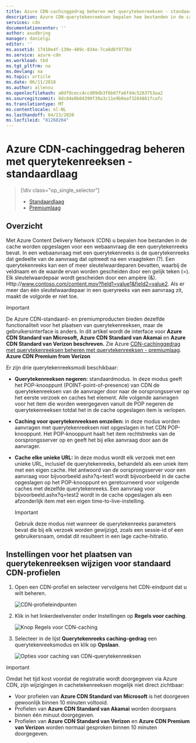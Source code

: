 ```yaml
---
title: Azure CDN-cachinggedrag beheren met querytekenreeksen - standaardlaag
description: Azure CDN-querytekenreeksen bepalen hoe bestanden in de cache worden opgeslagen wanneer een webaanvraag een querytekenreeks bevat. In dit artikel worden querytekenreeksen beschreven in Azure CDN-standaardproducten.
services: cdn
documentationcenter: ''
author: asudbring
manager: danielgi
editor: ''
ms.assetid: 17410e4f-130e-489c-834e-7ca6d6f9778d
ms.service: azure-cdn
ms.workload: tbd
ms.tgt_pltfrm: na
ms.devlang: na
ms.topic: article
ms.date: 06/11/2018
ms.author: allensu
ms.openlocfilehash: a0df9cecc4ccd09db3f6b07fa6fd4c5283753aa2
ms.sourcegitcommit: 8dc84e8b04390f39a3c11e9b0eaf3264861fcafc
ms.translationtype: MT
ms.contentlocale: nl-NL
ms.lasthandoff: 04/13/2020
ms.locfileid: "81260204"
---
```

# <a name="control-azure-cdn-caching-behavior-with-query-strings---standard-tier"></a>Azure CDN-cachinggedrag beheren met querytekenreeksen - standaardlaag
> [!div class="op_single_selector"]
> * [Standaardlaag](cdn-query-string.md)
> * [Premiumlaag](cdn-query-string-premium.md)
> 

## <a name="overview"></a>Overzicht
Met Azure Content Delivery Network (CDN) u bepalen hoe bestanden in de cache worden opgeslagen voor een webaanvraag die een querytekenreeks bevat. In een webaanvraag met een querytekenreeks is de querytekenreeks dat gedeelte van de aanvraag dat optreedt na een vraagteken (?). Een querytekenreeks kan een of meer sleutelwaardeparen bevatten, waarbij de veldnaam en de waarde ervan worden gescheiden door een gelijk teken (=). Elk sleutelwaardepaar wordt gescheiden door een ampère (&). Http:\//www.contoso.com/content.mov?field1=value1&field2=value2. Als er meer dan één sleutelwaardepaar in een queryreeks van een aanvraag zit, maakt de volgorde er niet toe. 

> [!IMPORTANT]
> De Azure CDN-standaard- en premiumproducten bieden dezelfde functionaliteit voor het plaatsen van querytekenreeksen, maar de gebruikersinterface is anders. In dit artikel wordt de interface voor **Azure CDN Standard van Microsoft,** **Azure CDN Standard van Akamai** en **Azure CDN Standard van Verizon beschreven.** Zie Azure [CDN-cachinggedrag met querytekenreeksen beheren met querytekenreeksen - premiumlaag](cdn-query-string-premium.md). **Azure CDN Premium from Verizon**

Er zijn drie querytekenreeksmodi beschikbaar:

- **Querytekenreeksen negeren:** standaardmodus. In deze modus geeft het POP-knooppunt (POINT-point-of-presence) van CDN de querytekenreeksen van de aanvrager door naar de oorsprongsserver op het eerste verzoek en caches het element. Alle volgende aanvragen voor het item die worden weergegeven vanuit de POP negeren de querytekenreeksen totdat het in de cache opgeslagen item is verlopen.

- **Caching voor querytekenreeksen omzeilen:** in deze modus worden aanvragen met querytekenreeksen niet opgeslagen in het CDN POP-knooppunt. Het POP-knooppunt haalt het item rechtstreeks van de oorsprongsserver op en geeft het bij elke aanvraag door aan de aanvrager.

- **Cache elke unieke URL:** In deze modus wordt elk verzoek met een unieke URL, inclusief de querytekenreeks, behandeld als een uniek item met een eigen cache. Het antwoord van de oorsprongsserver voor een aanvraag voor bijvoorbeeld ashx?q=test1 wordt bijvoorbeeld in de cache opgeslagen op het POP-knooppunt en geretourneerd voor volgende caches met dezelfde querytekenreeks. Een aanvraag voor bijvoorbeeld.ashx?q=test2 wordt in de cache opgeslagen als een afzonderlijk item met een eigen time-to-live-instelling.
   
    >[!IMPORTANT] 
    > Gebruik deze modus niet wanneer de querytekenreeks parameters bevat die bij elk verzoek worden gewijzigd, zoals een sessie-id of een gebruikersnaam, omdat dit resulteert in een lage cache-hitratio.

## <a name="changing-query-string-caching-settings-for-standard-cdn-profiles"></a>Instellingen voor het plaatsen van querytekenreeksen wijzigen voor standaard CDN-profielen
1. Open een CDN-profiel en selecteer vervolgens het CDN-eindpunt dat u wilt beheren.
   
   ![CDN-profieleindpunten](./media/cdn-query-string/cdn-endpoints.png)
   
2. Klik in het linkerdeelvenster onder Instellingen op **Regels voor caching**.
   
    ![Knop Regels voor CDN-caching](./media/cdn-query-string/cdn-caching-rules-btn.png)
   
3. Selecteer in de lijst **Querytekenreeks caching-gedrag** een querytekenreeksmodus en klik op **Opslaan**.
   
   ![Opties voor caching van CDN-querytekenreeksen](./media/cdn-query-string/cdn-query-string.png)

> [!IMPORTANT]
> Omdat het tijd kost voordat de registratie wordt doorgegeven via Azure CDN, zijn wijzigingen in cachetekenreeksen mogelijk niet direct zichtbaar:
> - Voor profielen van **Azure CDN Standard van Microsoft** is het doorgeven gewoonlijk binnen 10 minuten voltooid. 
> - Profielen van **Azure CDN Standard van Akamai** worden doorgaans binnen één minuut doorgegeven. 
> - Profielen van **Azure CDN Standard van Verizon** en **Azure CDN Premium van Verizon** worden normaal gesproken binnen 10 minuten doorgegeven. 



